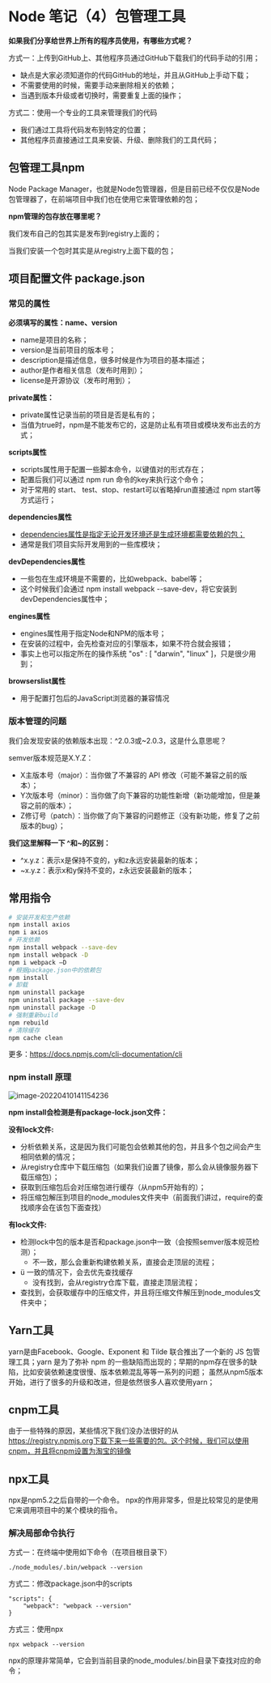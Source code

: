 # Node 笔记（4）包管理工具

**如果我们分享给世界上所有的程序员使用，有哪些方式呢？**

方式一：上传到GitHub上、其他程序员通过GitHub下载我们的代码手动的引用；

- 缺点是大家必须知道你的代码GitHub的地址，并且从GitHub上手动下载；
- 不需要使用的时候，需要手动来删除相关的依赖；
- 当遇到版本升级或者切换时，需要重复上面的操作；

方式二：使用一个专业的工具来管理我们的代码

- 我们通过工具将代码发布到特定的位置；
- 其他程序员直接通过工具来安装、升级、删除我们的工具代码；

## 包管理工具npm

Node Package Manager，也就是Node包管理器，但是目前已经不仅仅是Node包管理器了，在前端项目中我们也在使用它来管理依赖的包；

 **npm管理的包存放在哪里呢？**

我们发布自己的包其实是发布到registry上面的；

当我们安装一个包时其实是从registry上面下载的包；

## 项目配置文件 package.json

### 常见的属性

**必须填写的属性：name、version**

- name是项目的名称；
- version是当前项目的版本号；
- description是描述信息，很多时候是作为项目的基本描述；
- author是作者相关信息（发布时用到）；
- license是开源协议（发布时用到）；

**private属性：**

- private属性记录当前的项目是否是私有的；
- 当值为true时，npm是不能发布它的，这是防止私有项目或模块发布出去的方式；

**scripts属性**

- scripts属性用于配置一些脚本命令，以键值对的形式存在；
- 配置后我们可以通过 npm run 命令的key来执行这个命令；
- 对于常用的 start、 test、stop、restart可以省略掉run直接通过 npm start等方式运行；

**dependencies属性**

- <u>dependencies属性是指定无论开发环境还是生成环境都需要依赖的包；</u>
- 通常是我们项目实际开发用到的一些库模块；

**devDependencies属性**

- 一些包在生成环境是不需要的，比如webpack、babel等；
- 这个时候我们会通过 npm install webpack --save-dev，将它安装到devDependencies属性中；

**engines属性**

- engines属性用于指定Node和NPM的版本号；
- 在安装的过程中，会先检查对应的引擎版本，如果不符合就会报错；
- 事实上也可以指定所在的操作系统 "os" : [ "darwin", "linux" ]，只是很少用到；

**browserslist属性**

- 用于配置打包后的JavaScript浏览器的兼容情况

### 版本管理的问题

我们会发现安装的依赖版本出现：^2.0.3或~2.0.3，这是什么意思呢？

semver版本规范是X.Y.Z：

- X主版本号（major）：当你做了不兼容的 API 修改（可能不兼容之前的版本）；
- Y次版本号（minor）：当你做了向下兼容的功能性新增（新功能增加，但是兼容之前的版本）；
- Z修订号（patch）：当你做了向下兼容的问题修正（没有新功能，修复了之前版本的bug）；

**我们这里解释一下 ^和~的区别：**

-  ^x.y.z：表示x是保持不变的，y和z永远安装最新的版本；
-  ~x.y.z：表示x和y保持不变的，z永远安装最新的版本；

## 常用指令

```sh
# 安装开发和生产依赖
npm install axios
npm i axios
# 开发依赖
npm install webpack --save-dev
npm install webpack -D
npm i webpack –D
# 根据package.json中的依赖包
npm install
# 卸载
npm uninstall package
npm uninstall package --save-dev
npm uninstall package -D
# 强制重新build
npm rebuild
# 清除缓存
npm cache clean
```

更多：https://docs.npmjs.com/cli-documentation/cli

### npm install 原理

![image-20220410141154236](https://mc-web-1259409954.cos.ap-guangzhou.myqcloud.com/MyImages/202204101411323.png)

**npm install会检测是有package-lock.json文件：**

**没有lock文件:**

- 分析依赖关系，这是因为我们可能包会依赖其他的包，并且多个包之间会产生相同依赖的情况；
- 从registry仓库中下载压缩包（如果我们设置了镜像，那么会从镜像服务器下载压缩包）；
- 获取到压缩包后会对压缩包进行缓存（从npm5开始有的）；
- 将压缩包解压到项目的node_modules文件夹中（前面我们讲过，require的查找顺序会在该包下面查找）

**有lock文件:**

- 检测lock中包的版本是否和package.json中一致（会按照semver版本规范检测）；
  - 不一致，那么会重新构建依赖关系，直接会走顶层的流程；
- ü 一致的情况下，会去优先查找缓存
  - 没有找到，会从registry仓库下载，直接走顶层流程；
-  查找到，会获取缓存中的压缩文件，并且将压缩文件解压到node_modules文件夹中；

## Yarn工具

yarn是由Facebook、Google、Exponent 和 Tilde 联合推出了一个新的 JS 包管理工具；yarn 是为了弥补 npm 的一些缺陷而出现的；早期的npm存在很多的缺陷，比如安装依赖速度很慢、版本依赖混乱等等一系列的问题； 虽然从npm5版本开始，进行了很多的升级和改进，但是依然很多人喜欢使用yarn；

## cnpm工具

由于一些特殊的原因，某些情况下我们没办法很好的从 https://registry.npmjs.org下载下来一些需要的包。这个时候，我们可以使用cnpm，并且将cnpm设置为淘宝的镜像

## npx工具

npx是npm5.2之后自带的一个命令。 npx的作用非常多，但是比较常见的是使用它来调用项目中的某个模块的指令。

### 解决局部命令执行

方式一：在终端中使用如下命令（在项目根目录下）

```
./node_modules/.bin/webpack --version
```

方式二：修改package.json中的scripts

```
"scripts": {
	"webpack": "webpack --version"
}
```

方式三：使用npx

```
npx webpack --version
```

npx的原理非常简单，它会到当前目录的node_modules/.bin目录下查找对应的命令；